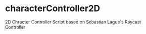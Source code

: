 # characterController2D
2D Chracter Controller Script based on Sebastian Lague's Raycast Controller

